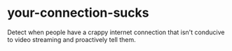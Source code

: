 # your-connection-sucks
Detect when people have a crappy internet connection that isn't conducive to video streaming and proactively tell them.

